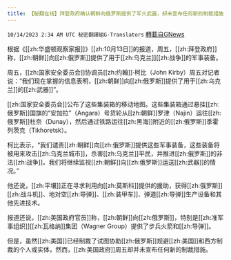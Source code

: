```yaml
---
title: 【秘翻在线】拜登政府确认朝鲜向俄罗斯提供了军火武器，却未宣布任何新的制裁措施
---
```

`10/14/2023 2:34 AM UTC 秘密翻譯組G-Translators` [轉載自GNews](https://gnews.org/articles/1831270)

根据《[[zh:华盛顿观察家报]]》[[zh:10月13日]]的报道，周五，[[zh:拜登政府]]称，[[zh:朝鲜]]向[[zh:俄罗斯]]提供了用于[[zh:乌克兰]][[zh:战争]]的军事装备。

周五，[[zh:国家安全委员会]]协调员[[zh:约翰]]·柯比（John Kirby）周五对记者说：“我们现在掌握的信息表明，[[zh:朝鲜]]向[[zh:俄罗斯]]提供了用于[[zh:乌克兰]]的[[zh:武器]]”。

[[zh:国家安全委员会]]公布了这些集装箱的移动地图。这些集装箱通过悬挂[[zh:俄罗斯]]国旗的“安加拉”（Angara）号货轮从[[zh:朝鲜]]罗津（Najin）运往[[zh:俄罗斯]]杜奈（Dunay），然后通过铁路运往[[zh:黑海]]附近的[[zh:俄罗斯]]季霍列茨克（Tikhoretsk）。

柯比表示，“我们谴责[[zh:朝鲜]]向[[zh:俄罗斯]]提供这些军事装备，这些装备将被用来攻击[[zh:乌克兰城市]]，杀害[[zh:乌克兰]]平民，并推进[[zh:俄罗斯]]的非法[[zh:战争]]。我们将继续监视[[zh:朝鲜]]向[[zh:俄罗斯]]运送[[zh:武器]]的情况。”

他还说，[[zh:平壤]]正在寻求利用向[[zh:莫斯科]]提供的援助，获得[[zh:俄罗斯]][[zh:战斗机]]、地对空[[zh:导弹]]、[[zh:装甲车]]、弹道[[zh:导弹]]生产设备和其他先进技术。

报道还说，[[zh:美国政府官员]]称，[[zh:朝鲜]]向[[zh:俄罗斯]]，特别是[[zh:准军事组织]][[zh:瓦格纳]]集团（Wagner Group）提供了步兵火箭和[[zh:导弹]]。

但是，虽然[[zh:美国]]已经制裁了试图协助[[zh:俄罗斯]]规避[[zh:美国]]和西方制裁的个人或实体，然而，[[zh:美国政府]]周五却并未宣布任何新的制裁措施。
